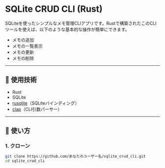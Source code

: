 # SQLite CRUD CLI (Rust)

SQLiteを使ったシンプルなメモ管理CLIアプリです。Rustで構築されたこのCLIツールを使えば、以下のような基本的な操作が簡単にできます。

- メモの追加
- メモの一覧表示
- メモの更新
- メモの削除

---

## 🔧 使用技術

- Rust
- SQLite
- [rusqlite](https://docs.rs/rusqlite)（SQLiteバインディング）
- [clap](https://docs.rs/clap/latest/clap/)（CLI引数パーサー）

---

## 🚀 使い方

### 1. クローン

```bash
git clone https://github.com/あなたのユーザー名/sqlite_crud_cli.git
cd sqlite_crud_cli
